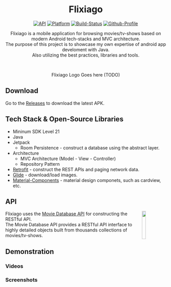 <h1 align="center">Flixiago</h1>

<p align="center">
    <a href="https://android-arsenal.com/api?level=21"><img alt="API" src="https://img.shields.io/badge/API-21%2B-orange.svg?style=flat"/></a>
    <a href=""><img alt="Platform" src="https://img.shields.io/badge/platform-Android-green.svg?style=flat"/></a>
    <a href=""><img alt="Build-Status" src="https://shields.io/badge/build-passing-brightgreen?style=flat&logo=github"/></a>
    <a href="https://github.com/NorbertoTaveras"><img alt="Github-Profile" src="https://img.shields.io/badge/Github-NorbertoTaveras-blue?style=flat&logo=github"/></a>
</p>

<p align="center">
  Flixiago is a mobile application for browsing movies/tv-shows based on modern Android tech-stacks and MVC architecture.<br>The purpose of this project is to showcase     my own expertise of android app develoment with Java.<br>
  Also utilizing the best practices, libraries and tools.
</p>
</br>

<p align="center">
    Flixiago Logo Goes here (TODO)
</p>

## Download
Go to the [Releases](https://github.com/NorbertoTaveras/flixiago/releases) to download the latest APK.

## Tech Stack & Open-Source Libraries
- Mininum SDK Level 21
- Java
- Jetpack
    - Room Persistence -  construct a database using the abstract layer.
- Architecture
    - MVC Architecture (Model - View - Controller)
    - Repository Pattern
- [Retrofit](https://github.com/square/retrofit) - construct the REST APIs and paging network data.
- [Glide](https://github.com/bumptech/glide) - download/load images.
- [Material-Components](https://github.com/material-components/material-components-android) - material design componets, such as cardview, etc.

## API

<img src="https://github.com/NorbertoTaveras/flixiago/blob/main/tmdb_primary_logo.svg" align="right" width="15%"/>

Flixiago uses the [Movie Database API](https://www.themoviedb.org/documentation/api) for constructing the RESTful API.<br>
The Movie Database API provides a RESTful API interface to highly detailed objects built from thousands collections of movies/tv-shows.

## Demonstration

### Videos

### Screenshots
